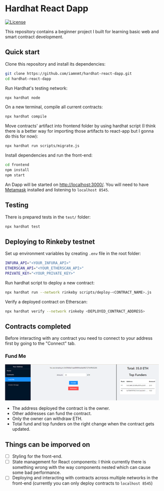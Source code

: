 # Hardhat React Dapp

[![License](https://img.shields.io/badge/license-MIT-yellow.svg)](LICENSE)

This repository contains a beginner project I built for learning basic web and smart contract development.

## Quick start

Clone this repository and install its dependencies:

```sh
git clone https://github.com/iamnmt/hardhat-react-dapp.git
cd hardhat-react-dapp
```

Run Hardhat's testing network:

```sh
npx hardhat node
```

On a new terminal, compile all current contracts:

```sh
npx hardhat compile
```

Move contracts' artifact into frontend folder by using hardhat script (I think there is a better way for importing those artifacts to react-app but I gonna do this for now):

```sh
npx hardhat run scripts/migrate.js
```

Install dependencies and run the front-end:

```sh
cd frontend
npm install
npm start
```

An Dapp will be started on [http://localhost:3000/](http://localhost:3000/). You will
need to have [Metamask](https://metamask.io) installed and listening to `localhost 8545`.

## Testing

There is prepared tests in the `test/` folder:

```sh
npx hardhat test
```

## Deploying to Rinkeby testnet

Set up environment variables by creating `.env` file in the root folder:

```sh
INFURA_API="<YOUR_INFURA_API>"
ETHERSCAN_API="<YOUR_ETHERSCAN_API>"
PRIVATE_KEY="<YOUR_PRIVATE_KEY>"
```

Run hardhat script to deploy a new contract:

```sh
npx hardhat run --network rinkeby scripts/deploy-<CONTRACT_NAME>.js
```

Verify a deployed contract on Etherscan:

```sh
npx hardhat verify --network rinkeby <DEPLOYED_CONTRACT_ADDRESS>
```

## Contracts completed

Before interacting with any contract you need to connect to your address first by going to the "Connect" tab.

### Fund Me

![FundMe](img/fundme.png)

- The address deployed the contract is the owner.
- Other addresses can fund the contract.
- Only the owner can withdraw ETH.
- Total fund and top funders on the right change when the contract gets updated.

## Things can be imporved on

- [ ] Styling for the front-end.
- [ ] State management for React components: I think currently there is something wrong with the way components nested which can cause some bad performance.
- [ ] Deploying and interacting with contracts across multiple networks in the front-end (currently you can only deploy contracts to `localhost 8545`)
